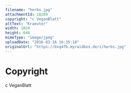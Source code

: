 ```yaml
---
filename: "herbs.jpg"
attachmentId: 18289
copyright: "c VeganBlatt"
altText: "Kraeuter"
width: 1024
height: 640
mimeType: "image/jpeg"
uploadDate: "2016-03-16 16:35:18"
originalUrl: "https://bxq4fb.myraidbox.de/i/herbs.jpg"
---
```


# Copyright

c VeganBlatt
